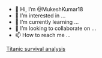 - 👋 Hi, I’m @MukeshKumar18
- 👀 I’m interested in ...
- 🌱 I’m currently learning ...
- 💞️ I’m looking to collaborate on ...
- 📫 How to reach me ...

<!---
MukeshKumar18/MukeshKumar18 is a ✨ special ✨ repository because its `README.md` (this file) appears on your GitHub profile.
You can click the Preview link to take a look at your changes.
--->
[Titanic survival analysis](https://colab.research.google.com/drive/1UPTsr_Tu2XFiD1WydcAv0YkpYIXh6DLA)
